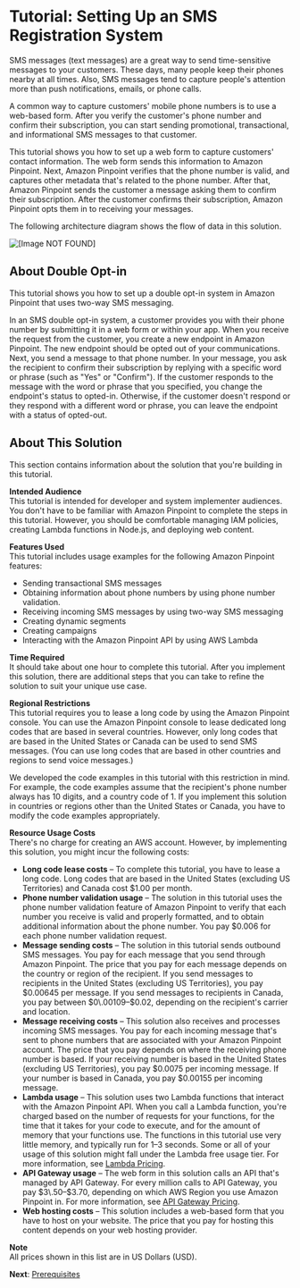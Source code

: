 # Tutorial: Setting Up an SMS Registration System<a name="tutorials-two-way-sms"></a>

SMS messages \(text messages\) are a great way to send time\-sensitive messages to your customers\. These days, many people keep their phones nearby at all times\. Also, SMS messages tend to capture people's attention more than push notifications, emails, or phone calls\.

A common way to capture customers' mobile phone numbers is to use a web\-based form\. After you verify the customer's phone number and confirm their subscription, you can start sending promotional, transactional, and informational SMS messages to that customer\.

This tutorial shows you how to set up a web form to capture customers' contact information\. The web form sends this information to Amazon Pinpoint\. Next, Amazon Pinpoint verifies that the phone number is valid, and captures other metadata that's related to the phone number\. After that, Amazon Pinpoint sends the customer a message asking them to confirm their subscription\. After the customer confirms their subscription, Amazon Pinpoint opts them in to receiving your messages\.

The following architecture diagram shows the flow of data in this solution\.

![\[Image NOT FOUND\]](http://docs.aws.amazon.com/pinpoint/latest/developerguide/images/SMS_Reg_Tutorial_Architecture.png)

## About Double Opt\-in<a name="tutorials-two-way-sms-double-opt-in"></a>

This tutorial shows you how to set up a double opt\-in system in Amazon Pinpoint that uses two\-way SMS messaging\.

In an SMS double opt\-in system, a customer provides you with their phone number by submitting it in a web form or within your app\. When you receive the request from the customer, you create a new endpoint in Amazon Pinpoint\. The new endpoint should be opted out of your communications\. Next, you send a message to that phone number\. In your message, you ask the recipient to confirm their subscription by replying with a specific word or phrase \(such as "Yes" or "Confirm"\)\. If the customer responds to the message with the word or phrase that you specified, you change the endpoint's status to opted\-in\. Otherwise, if the customer doesn't respond or they respond with a different word or phrase, you can leave the endpoint with a status of opted\-out\.

## About This Solution<a name="tutorials-two-way-sms-about"></a>

This section contains information about the solution that you're building in this tutorial\.

**Intended Audience**  
This tutorial is intended for developer and system implementer audiences\. You don't have to be familiar with Amazon Pinpoint to complete the steps in this tutorial\. However, you should be comfortable managing IAM policies, creating Lambda functions in Node\.js, and deploying web content\.

**Features Used**  
This tutorial includes usage examples for the following Amazon Pinpoint features:
+ Sending transactional SMS messages
+ Obtaining information about phone numbers by using phone number validation\.
+ Receiving incoming SMS messages by using two\-way SMS messaging
+ Creating dynamic segments
+ Creating campaigns
+ Interacting with the Amazon Pinpoint API by using AWS Lambda

**Time Required**  
It should take about one hour to complete this tutorial\. After you implement this solution, there are additional steps that you can take to refine the solution to suit your unique use case\.

**Regional Restrictions**  
This tutorial requires you to lease a long code by using the Amazon Pinpoint console\. You can use the Amazon Pinpoint console to lease dedicated long codes that are based in several countries\. However, only long codes that are based in the United States or Canada can be used to send SMS messages\. \(You can use long codes that are based in other countries and regions to send voice messages\.\)

We developed the code examples in this tutorial with this restriction in mind\. For example, the code examples assume that the recipient's phone number always has 10 digits, and a country code of 1\. If you implement this solution in countries or regions other than the United States or Canada, you have to modify the code examples appropriately\.

**Resource Usage Costs**  
There's no charge for creating an AWS account\. However, by implementing this solution, you might incur the following costs:
+ **Long code lease costs** – To complete this tutorial, you have to lease a long code\. Long codes that are based in the United States \(excluding US Territories\) and Canada cost $1\.00 per month\.
+ **Phone number validation usage** – The solution in this tutorial uses the phone number validation feature of Amazon Pinpoint to verify that each number you receive is valid and properly formatted, and to obtain additional information about the phone number\. You pay $0\.006 for each phone number validation request\.
+ **Message sending costs** – The solution in this tutorial sends outbound SMS messages\. You pay for each message that you send through Amazon Pinpoint\. The price that you pay for each message depends on the country or region of the recipient\. If you send messages to recipients in the United States \(excluding US Territories\), you pay $0\.00645 per message\. If you send messages to recipients in Canada, you pay between $0\.00109–$0\.02, depending on the recipient's carrier and location\.
+ **Message receiving costs** – This solution also receives and processes incoming SMS messages\. You pay for each incoming message that's sent to phone numbers that are associated with your Amazon Pinpoint account\. The price that you pay depends on where the receiving phone number is based\. If your receiving number is based in the United States \(excluding US Territories\), you pay $0\.0075 per incoming message\. If your number is based in Canada, you pay $0\.00155 per incoming message\.
+ **Lambda usage** – This solution uses two Lambda functions that interact with the Amazon Pinpoint API\. When you call a Lambda function, you're charged based on the number of requests for your functions, for the time that it takes for your code to execute, and for the amount of memory that your functions use\. The functions in this tutorial use very little memory, and typically run for 1–3 seconds\. Some or all of your usage of this solution might fall under the Lambda free usage tier\. For more information, see [Lambda Pricing](https://aws.amazon.com/lambda/pricing/)\.
+ **API Gateway usage** – The web form in this solution calls an API that's managed by API Gateway\. For every million calls to API Gateway, you pay $3\.50–$3\.70, depending on which AWS Region you use Amazon Pinpoint in\. For more information, see [API Gateway Pricing](https://aws.amazon.com/api-gateway/pricing/)\.
+ **Web hosting costs** – This solution includes a web\-based form that you have to host on your website\. The price that you pay for hosting this content depends on your web hosting provider\.

**Note**  
All prices shown in this list are in US Dollars \(USD\)\.

**Next**: [Prerequisites](tutorials-two-way-sms-prereqs.md)